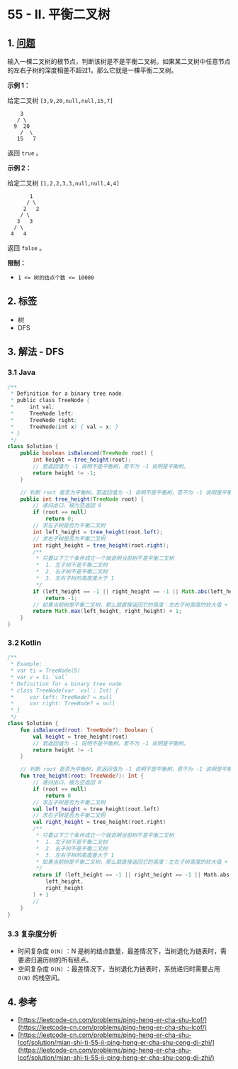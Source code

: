 # 55 - II. 平衡二叉树

## 1. [问题](https://leetcode-cn.com/problems/ping-heng-er-cha-shu-lcof/)

输入一棵二叉树的根节点，判断该树是不是平衡二叉树。如果某二叉树中任意节点的左右子树的深度相差不超过1，那么它就是一棵平衡二叉树。

**示例 1：**

给定二叉树 `[3,9,20,null,null,15,7]`

```text
    3
   / \
  9  20
    /  \
   15   7
```

返回 `true` 。

**示例 2：**

给定二叉树 `[1,2,2,3,3,null,null,4,4]`

```text
       1
      / \
     2   2
    / \
   3   3
  / \
 4   4
```

返回 `false` 。

**限制：**

* `1 <= 树的结点个数 <= 10000`

## 2. 标签

* 树
* DFS

## 3. 解法 - DFS

### 3.1 Java

```java
/**
 * Definition for a binary tree node.
 * public class TreeNode {
 *     int val;
 *     TreeNode left;
 *     TreeNode right;
 *     TreeNode(int x) { val = x; }
 * }
 */
class Solution {
    public boolean isBalanced(TreeNode root) {
        int height = tree_height(root);
        // 若返回值为 -1 说明不是平衡树，若不为 -1 说明是平衡树。
        return height != -1;
    }

    // 判断 root 是否为平衡树，若返回值为 -1 说明不是平衡树，若不为 -1 说明是平衡树。
    public int tree_height(TreeNode root) {
        // 递归出口，根为空返回 0
        if (root == null)
            return 0;
        // 求左子树是否为平衡二叉树
        int left_height = tree_height(root.left);
        // 求右子树是否为平衡二叉树
        int right_height = tree_height(root.right);
        /**
         * 只要以下三个条件成立一个就说明当前树不是平衡二叉树
         *  1. 左子树不是平衡二叉树
         *  2. 右子树不是平衡二叉树
         *  3. 左右子树的高度差大于 1
         */
        if (left_height == -1 || right_height == -1 || Math.abs(left_height - right_height) > 1)
            return -1;
        // 如果当前树是平衡二叉树，那么就直接返回它的高度：左右子树高度的较大值 + 1 （别忘记加上 1 ）
        return Math.max(left_height, right_height) + 1;
    }
}
```

### 3.2 Kotlin

```kotlin
/**
 * Example:
 * var ti = TreeNode(5)
 * var v = ti.`val`
 * Definition for a binary tree node.
 * class TreeNode(var `val`: Int) {
 *     var left: TreeNode? = null
 *     var right: TreeNode? = null
 * }
 */
class Solution {
    fun isBalanced(root: TreeNode?): Boolean {
        val height = tree_height(root)
        // 若返回值为 -1 说明不是平衡树，若不为 -1 说明是平衡树。
        return height != -1
    }

    // 判断 root 是否为平衡树，若返回值为 -1 说明不是平衡树，若不为 -1 说明是平衡树。
    fun tree_height(root: TreeNode?): Int {
        // 递归出口，根为空返回 0
        if (root == null)
            return 0
        // 求左子树是否为平衡二叉树
        val left_height = tree_height(root.left)
        // 求右子树是否为平衡二叉树
        val right_height = tree_height(root.right)
        /**
         * 只要以下三个条件成立一个就说明当前树不是平衡二叉树
         *  1. 左子树不是平衡二叉树
         *  2. 右子树不是平衡二叉树
         *  3. 左右子树的高度差大于 1
         * 如果当前树是平衡二叉树，那么就直接返回它的高度：左右子树高度的较大值 + 1 （别忘记加上 1 ）
         */
        return if (left_height == -1 || right_height == -1 || Math.abs(left_height - right_height) > 1) -1 else Math.max(
            left_height,
            right_height
        ) + 1
        // 
    }
}
```

### 3.3 复杂度分析

* 时间复杂度 `O(N)` ：N 是树的结点数量，最差情况下，当树退化为链表时，需要递归遍历树的所有结点。
* 空间复杂度 `O(N)` ：最差情况下，当树退化为链表时，系统递归时需要占用 `O(N)` 的栈空间。

## 4. 参考

* [https://leetcode-cn.com/problems/ping-heng-er-cha-shu-lcof/](https://leetcode-cn.com/problems/ping-heng-er-cha-shu-lcof/)
* [https://leetcode-cn.com/problems/ping-heng-er-cha-shu-lcof/solution/mian-shi-ti-55-ii-ping-heng-er-cha-shu-cong-di-zhi/](https://leetcode-cn.com/problems/ping-heng-er-cha-shu-lcof/solution/mian-shi-ti-55-ii-ping-heng-er-cha-shu-cong-di-zhi/)



